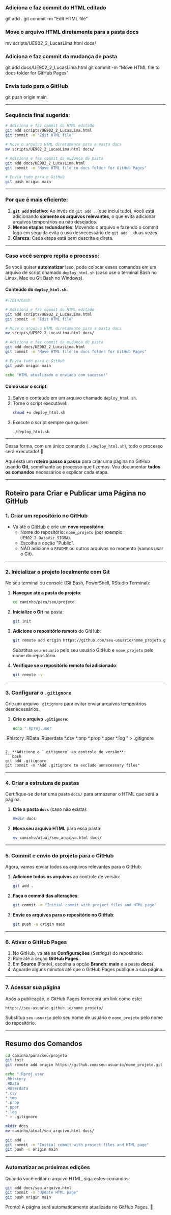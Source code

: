 ### Adiciona e faz commit do HTML editado
git add .
git commit -m "Edit HTML file"

### Move o arquivo HTML diretamente para a pasta docs
mv scripts/UE902_2_LucasLima.html docs/

### Adiciona e faz commit da mudança de pasta
git add docs/UE902_2_LucasLima.html
git commit -m "Move HTML file to docs folder for GitHub Pages"

### Envia tudo para o GitHub
git push origin main


---

### Sequência final sugerida:

```bash
# Adiciona e faz commit do HTML editado
git add scripts/UE902_2_LucasLima.html
git commit -m "Edit HTML file"

# Move o arquivo HTML diretamente para a pasta docs
mv scripts/UE902_2_LucasLima.html docs/

# Adiciona e faz commit da mudança de pasta
git add docs/UE902_2_LucasLima.html
git commit -m "Move HTML file to docs folder for GitHub Pages"

# Envia tudo para o GitHub
git push origin main
```

---

### Por que é mais eficiente:
1. **`git add` seletivo**: Ao invés de `git add .` (que inclui tudo), você está adicionando **somente os arquivos relevantes**, o que evita adicionar arquivos temporários ou não desejados.
2. **Menos etapas redundantes**: Movendo o arquivo e fazendo o commit logo em seguida evita o uso desnecessário de `git add .` duas vezes.
3. **Clareza**: Cada etapa está bem descrita e direta.

---

### Caso você sempre repita o processo:
Se você quiser **automatizar** isso, pode colocar esses comandos em um arquivo de script chamado `deploy_html.sh` (caso use o terminal Bash no Linux, Mac ou Git Bash no Windows).

#### Conteúdo do `deploy_html.sh`:
```bash
#!/bin/bash

# Adiciona e faz commit do HTML editado
git add scripts/UE902_2_LucasLima.html
git commit -m "Edit HTML file"

# Move o arquivo HTML diretamente para a pasta docs
mv scripts/UE902_2_LucasLima.html docs/

# Adiciona e faz commit da mudança de pasta
git add docs/UE902_2_LucasLima.html
git commit -m "Move HTML file to docs folder for GitHub Pages"

# Envia tudo para o GitHub
git push origin main

echo "HTML atualizado e enviado com sucesso!"
```

#### Como usar o script:
1. Salve o conteúdo em um arquivo chamado `deploy_html.sh`.
2. Torne o script executável:
   ```bash
   chmod +x deploy_html.sh
   ```
3. Execute o script sempre que quiser:
   ```bash
   ./deploy_html.sh
   ```

---

Dessa forma, com um único comando (`./deploy_html.sh`), todo o processo será executado! 🚀

Aqui está um **roteiro passo a passo** para criar uma página no GitHub usando **Git**, semelhante ao processo que fizemos. Vou documentar **todos os comandos** necessários e explicar cada etapa.

---

## **Roteiro para Criar e Publicar uma Página no GitHub**

### **1. Criar um repositório no GitHub**
- Vá até o [GitHub](https://github.com) e crie um **novo repositório**:
   - Nome do repositório: `nome_projeto` (por exemplo: `UE902_2_DataViz_SIGMA`).
   - Escolha a opção "Public".
   - NÃO adicione o `README` ou outros arquivos no momento (vamos usar o Git).

---

### **2. Inicializar o projeto localmente com Git**
No seu terminal ou console (Git Bash, PowerShell, RStudio Terminal):

1. **Navegue até a pasta do projeto**:
   ```bash
   cd caminho/para/seu/projeto
   ```

2. **Inicialize o Git** na pasta:
   ```bash
   git init
   ```

3. **Adicione o repositório remoto** do GitHub:
   ```bash
   git remote add origin https://github.com/seu-usuario/nome_projeto.git
   ```
   Substitua `seu-usuario` pelo seu usuário GitHub e `nome_projeto` pelo nome do repositório.

4. **Verifique se o repositório remoto foi adicionado**:
   ```bash
   git remote -v
   ```

---

### **3. Configurar o `.gitignore`**
Crie um arquivo `.gitignore` para evitar enviar arquivos temporários desnecessários.

1. **Crie o arquivo `.gitignore`**:
   ```bash
   echo ".Rproj.user
.Rhistory
.RData
.Ruserdata
*.csv
*.tmp
*.prop
*.pper
*.log
" > .gitignore
   ```

2. **Adicione o `.gitignore` ao controle de versão**:
   ```bash
   git add .gitignore
   git commit -m "Add .gitignore to exclude unnecessary files"
   ```

---

### **4. Criar a estrutura de pastas**
Certifique-se de ter uma pasta `docs/` para armazenar o HTML que será a página.

1. **Crie a pasta `docs`** (caso não exista):
   ```bash
   mkdir docs
   ```

2. **Mova seu arquivo HTML** para essa pasta:
   ```bash
   mv caminho/atual/seu_arquivo.html docs/
   ```

---

### **5. Commit e envio do projeto para o GitHub**
Agora, vamos enviar todos os arquivos relevantes para o GitHub.

1. **Adicione todos os arquivos** ao controle de versão:
   ```bash
   git add .
   ```

2. **Faça o commit das alterações**:
   ```bash
   git commit -m "Initial commit with project files and HTML page"
   ```

3. **Envie os arquivos para o repositório no GitHub**:
   ```bash
   git push -u origin main
   ```

---

### **6. Ativar o GitHub Pages**
1. No GitHub, vá até as **Configurações** (*Settings*) do repositório.
2. Role até a seção **GitHub Pages**.
3. Em **Source** (Fonte), escolha a opção **Branch: main** e a pasta **docs/**.
4. Aguarde alguns minutos até que o GitHub Pages publique a sua página.

---

### **7. Acessar sua página**
Após a publicação, o GitHub Pages fornecerá um link como este:
```
https://seu-usuario.github.io/nome_projeto/
```
Substitua `seu-usuario` pelo seu nome de usuário e `nome_projeto` pelo nome do repositório.

---

## **Resumo dos Comandos**
```bash
cd caminho/para/seu/projeto
git init
git remote add origin https://github.com/seu-usuario/nome_projeto.git

echo ".Rproj.user
.Rhistory
.RData
.Ruserdata
*.csv
*.tmp
*.prop
*.pper
*.log
" > .gitignore

mkdir docs
mv caminho/atual/seu_arquivo.html docs/

git add .
git commit -m "Initial commit with project files and HTML page"
git push -u origin main
```

---

### **Automatizar as próximas edições**
Quando você editar o arquivo HTML, siga estes comandos:

```bash
git add docs/seu_arquivo.html
git commit -m "Update HTML page"
git push origin main
```

Pronto! A página será automaticamente atualizada no GitHub Pages. 🚀